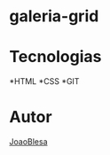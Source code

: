 # galeria-grid

# Tecnologias
*HTML
*CSS
*GIT

# Autor
[JoaoBlesa](https://www.linkedin.com/in/joao-vitor-blesa-175310349/)
